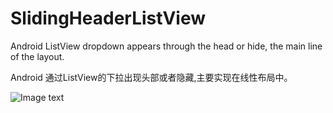 SlidingHeaderListView
=====================

Android ListView dropdown appears through the head or hide, the main line of the layout.

Android 通过ListView的下拉出现头部或者隐藏,主要实现在线性布局中。

![Image text](http://f.hiphotos.baidu.com/image/pic/item/eac4b74543a982263af716e28882b9014b90ebc5.jpg)

